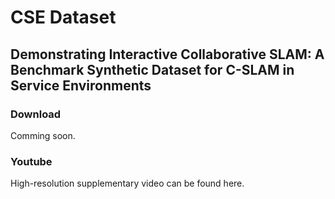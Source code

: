 # CSE Dataset 
## Demonstrating Interactive Collaborative SLAM: A Benchmark Synthetic Dataset for C-SLAM in Service Environments

### Download 
Comming soon.

### Youtube 
High-resolution supplementary video can be found here. 
